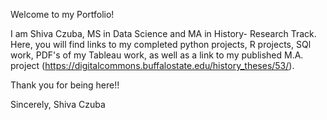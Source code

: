 Welcome to my Portfolio!

I am Shiva Czuba, MS in Data Science and MA in History- Research Track.
Here, you will find links to my completed python projects,
R projects, SQl work, PDF's of my Tableau work, as well as
a link to my published M.A. project (https://digitalcommons.buffalostate.edu/history_theses/53/).

Thank you for being here!!

Sincerely,
Shiva Czuba
